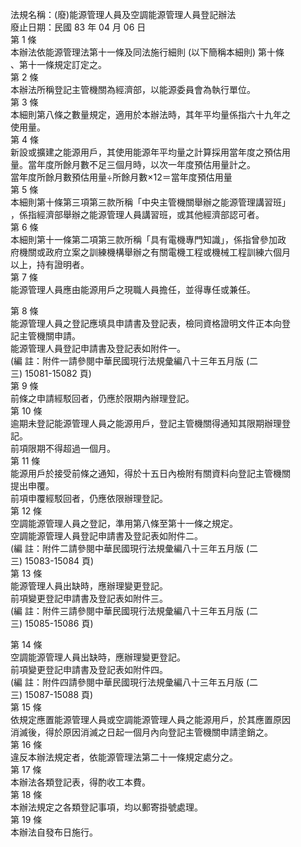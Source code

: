 法規名稱：(廢)能源管理人員及空調能源管理人員登記辦法  
廢止日期：民國 83 年 04 月 06 日  
第 1 條  
本辦法依能源管理法第十一條及同法施行細則 (以下簡稱本細則) 第十條  
、第十一條規定訂定之。  
第 2 條  
本辦法所稱登記主管機關為經濟部，以能源委員會為執行單位。  
第 3 條  
本細則第八條之數量規定，適用於本辦法時，其年平均量係指六十九年之  
使用量。  
第 4 條  
新設或擴建之能源用戶，其使用能源年平均量之計算採用當年度之預估用  
量。當年度所餘月數不足三個月時，以次一年度預估用量計之。  
當年度所餘月數預估用量÷所餘月數×12＝當年度預估用量  
第 5 條  
本細則第十條第三項第三款所稱「中央主管機關舉辦之能源管理講習班」  
，係指經濟部舉辦之能源管理人員講習班，或其他經濟部認可者。  
第 6 條  
本細則第十一條第二項第三款所稱「具有電機專門知識」，係指曾參加政  
府機關或政府立案之訓練機構舉辦之有關電機工程或機械工程訓練六個月  
以上，持有證明者。  
第 7 條  
能源管理人員應由能源用戶之現職人員擔任，並得專任或兼任。  


第 8 條  
能源管理人員之登記應填具申請書及登記表，檢同資格證明文件正本向登  
記主管機關申請。  
能源管理人員登記申請書及登記表如附件一。  
(編 註：附件一請參閱中華民國現行法規彙編八十三年五月版 (二  
三) 15081-15082 頁)  
第 9 條  
前條之申請經駁回者，仍應於限期內辦理登記。  
第 10 條  
逾期未登記能源管理人員之能源用戶，登記主管機關得通知其限期辦理登  
記。  
前項限期不得超過一個月。  
第 11 條  
能源用戶於接受前條之通知，得於十五日內檢附有關資料向登記主管機關  
提出申覆。  
前項申覆經駁回者，仍應依限辦理登記。  
第 12 條  
空調能源管理人員之登記，準用第八條至第十一條之規定。  
空調能源管理人員登記申請書及登記表如附件二。  
(編 註：附件二請參閱中華民國現行法規彙編八十三年五月版 (二  
三) 15083-15084 頁)  
第 13 條  
能源管理人員出缺時，應辦理變更登記。  
前項變更登記申請書及登記表如附件三。  
(編 註：附件三請參閱中華民國現行法規彙編八十三年五月版 (二  
三) 15085-15086 頁)  


第 14 條  
空調能源管理人員出缺時，應辦理變更登記。  
前項變更登記申請書及登記表如附件四。  
(編 註：附件四請參閱中華民國現行法規彙編八十三年五月版 (二  
三) 15087-15088 頁)  
第 15 條  
依規定應置能源管理人員或空調能源管理人員之能源用戶，於其應置原因  
消滅後，得於原因消滅之日起一個月內向登記主管機關申請塗銷之。  
第 16 條  
違反本辦法規定者，依能源管理法第二十一條規定處分之。  
第 17 條  
本辦法各類登記表，得酌收工本費。  
第 18 條  
本辦法規定之各類登記事項，均以郵寄掛號處理。  
第 19 條  
本辦法自發布日施行。  


